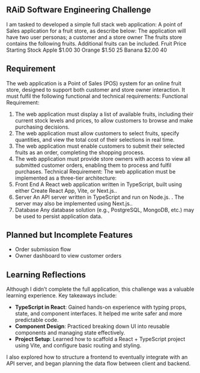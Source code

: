 ## RAiD Software Engineering Challenge
I am tasked to developed a simple full stack web application: A point of Sales application for a fruit store, as describe below:
The application will have two user personas; a customer and a store owner
The fruits store contains the following fruits. Additional fruits can be included.
Fruit	Price	Starting Stock
Apple	$1.00	30
Orange	$1.50	25
Banana	$2.00	40

## Requirement
The web application is a Point of Sales (POS) system for an online fruit store, designed to support both customer and store owner interaction. It must fulfil the following functional and technical requirements:
Functional Requirement:
1.	The web application must display a list of available fruits, including their current stock levels and prices, to allow customers to browse and make purchasing decisions.
2.	The web application must allow customers to select fruits, specify quantities, and view the total cost of their selections in real time.
3.	The web application must enable customers to submit their selected fruits as an order, completing the shopping process.
4.	The web application must provide store owners with access to view all submitted customer orders, enabling them to process and fulfil purchases.
Technical Requirement:
The web application must be implemented as a three-tier architecture:
1.	Front End A React web application written in TypeScript, built using either Create React App, Vite, or Next.js..
2.	Server An API server written in TypeScript and run on Node.js. . The server may also be implemented using Next.js..
3.	Database Any database solution (e.g., PostgreSQL, MongoDB, etc.) may be used to persist application data.

## Planned but Incomplete Features
- Order submission flow
- Owner dashboard to view customer orders

## Learning Reflections

Although I didn’t complete the full application, this challenge was a valuable learning experience. Key takeaways include:

- **TypeScript in React**: Gained hands-on experience with typing props, state, and component interfaces. It helped me write safer and more predictable code.
- **Component Design**: Practiced breaking down UI into reusable components and managing state effectively.
- **Project Setup**: Learned how to scaffold a React + TypeScript project using Vite, and configure basic routing and styling.

I also explored how to structure a frontend to eventually integrate with an API server, and began planning the data flow between client and backend.
